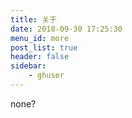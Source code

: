 ```yaml
---
title: 关于
date: 2018-09-30 17:25:30
menu_id: more
post_list: true
header: false 
sidebar:
    - ghuser
---
```

none?